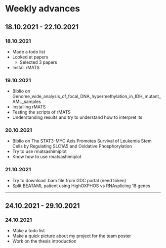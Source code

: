 # Weekly advances

## 18.10.2021 - 22.10.2021

### 18.10.2021

* Made a todo list
* Looked at papers
  * Selected 3 papers
* Install rMATS

### 19.10.2021

* Biblio on Genome_wide_analysis_of_focal_DNA_hypermethylation_in_IDH_mutant_AML_samples
* Installing rMATS
* Testing the scripts of rMATS
* Understanding results and try to understand how to interpret its

### 20.10.2021

* Biblio on The STAT3-MYC Axis Promotes Survival of Leukemia Stem Cells by Regulating SLC1A5 and Oxidative Phosphorylation
* Try to use rmatsashimiplot
* Know how to use rmatsashimiplot

### 21.10.2021

* Try to download .bam file from GDC portal (need token)
* Split BEATAML patient using HighOXPHOS vs RNAsplicing 18 genes

---------

## 24.10.2021 - 29.10.2021

### 24.10.2021

* Make a todo list
* Make a quick picture about my project for the team poster
* Work on the thesis introduction
